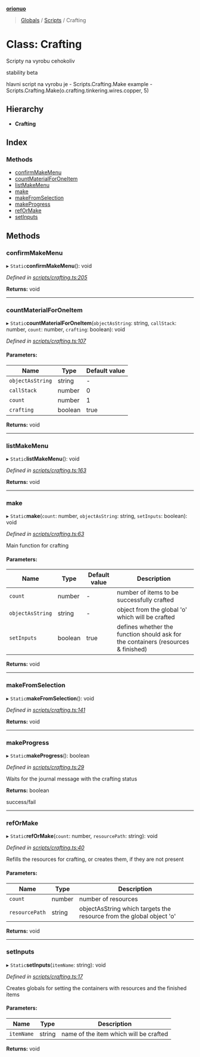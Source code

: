 **[orionuo](../README.md)**

> [Globals](../globals.md) / [Scripts](../modules/scripts.md) / Crafting

# Class: Crafting

Scripty na vyrobu cehokoliv

stability beta

hlavni script na vyrobu je - Scripts.Crafting.Make
example - Scripts.Crafting.Make(o.crafting.tinkering.wires.copper, 5)

## Hierarchy

* **Crafting**

## Index

### Methods

* [confirmMakeMenu](scripts.crafting.md#confirmmakemenu)
* [countMaterialForOneItem](scripts.crafting.md#countmaterialforoneitem)
* [listMakeMenu](scripts.crafting.md#listmakemenu)
* [make](scripts.crafting.md#make)
* [makeFromSelection](scripts.crafting.md#makefromselection)
* [makeProgress](scripts.crafting.md#makeprogress)
* [refOrMake](scripts.crafting.md#reformake)
* [setInputs](scripts.crafting.md#setinputs)

## Methods

### confirmMakeMenu

▸ `Static`**confirmMakeMenu**(): void

*Defined in [scripts/crafting.ts:205](https://github.com/msviha/orionuo/blob/2ad0399/src/scripts/crafting.ts#L205)*

**Returns:** void

___

### countMaterialForOneItem

▸ `Static`**countMaterialForOneItem**(`objectAsString`: string, `callStack`: number, `count`: number, `crafting`: boolean): void

*Defined in [scripts/crafting.ts:107](https://github.com/msviha/orionuo/blob/2ad0399/src/scripts/crafting.ts#L107)*

#### Parameters:

Name | Type | Default value |
------ | ------ | ------ |
`objectAsString` | string | - |
`callStack` | number | 0 |
`count` | number | 1 |
`crafting` | boolean | true |

**Returns:** void

___

### listMakeMenu

▸ `Static`**listMakeMenu**(): void

*Defined in [scripts/crafting.ts:163](https://github.com/msviha/orionuo/blob/2ad0399/src/scripts/crafting.ts#L163)*

**Returns:** void

___

### make

▸ `Static`**make**(`count`: number, `objectAsString`: string, `setInputs`: boolean): void

*Defined in [scripts/crafting.ts:63](https://github.com/msviha/orionuo/blob/2ad0399/src/scripts/crafting.ts#L63)*

Main function for crafting

#### Parameters:

Name | Type | Default value | Description |
------ | ------ | ------ | ------ |
`count` | number | - | number of items to be successfully crafted |
`objectAsString` | string | - | object from the global 'o' which will be crafted |
`setInputs` | boolean | true | defines whether the function should ask for the containers (resources & finished)  |

**Returns:** void

___

### makeFromSelection

▸ `Static`**makeFromSelection**(): void

*Defined in [scripts/crafting.ts:141](https://github.com/msviha/orionuo/blob/2ad0399/src/scripts/crafting.ts#L141)*

**Returns:** void

___

### makeProgress

▸ `Static`**makeProgress**(): boolean

*Defined in [scripts/crafting.ts:29](https://github.com/msviha/orionuo/blob/2ad0399/src/scripts/crafting.ts#L29)*

Waits for the journal message with the crafting status

**Returns:** boolean

success/fail

___

### refOrMake

▸ `Static`**refOrMake**(`count`: number, `resourcePath`: string): void

*Defined in [scripts/crafting.ts:40](https://github.com/msviha/orionuo/blob/2ad0399/src/scripts/crafting.ts#L40)*

Refills the resources for crafting, or creates them, if they are not present

#### Parameters:

Name | Type | Description |
------ | ------ | ------ |
`count` | number | number of resources |
`resourcePath` | string | objectAsString which targets the resource from the global object 'o'  |

**Returns:** void

___

### setInputs

▸ `Static`**setInputs**(`itemName`: string): void

*Defined in [scripts/crafting.ts:17](https://github.com/msviha/orionuo/blob/2ad0399/src/scripts/crafting.ts#L17)*

Creates globals for setting the containers with resources and the finished items

#### Parameters:

Name | Type | Description |
------ | ------ | ------ |
`itemName` | string | name of the item which will be crafted  |

**Returns:** void
